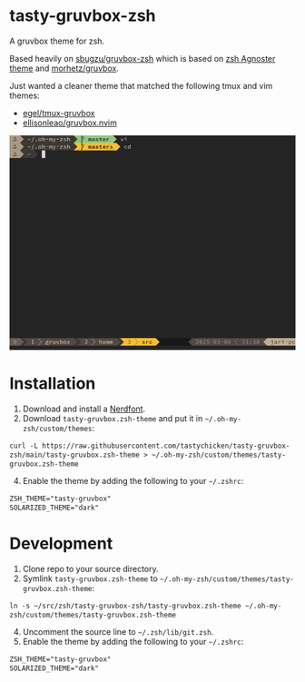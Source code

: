 # tasty-gruvbox-zsh

A gruvbox theme for zsh. 

Based heavily on [sbugzu/gruvbox-zsh](https://github.com/sbugzu/gruvbox-zsh) which is based on [zsh Agnoster theme](https://gist.github.com/agnoster/3712874) and [morhetz/gruvbox](https://github.com/morhetz/gruvbox).

Just wanted a cleaner theme that matched the following tmux and vim themes:
- [egel/tmux-gruvbox](https://github.com/egel/tmux-gruvbox)
- [ellisonleao/gruvbox.nvim](https://github.com/ellisonleao/gruvbox.nvim)

![Theme](https://github.com/tastychicken/tasty-gruvbox-zsh/blob/main/screenshot.png)

# Installation

1. Download and install a [Nerdfont](https://www.nerdfonts.com/).
2. Download `tasty-gruvbox.zsh-theme` and put it in `~/.oh-my-zsh/custom/themes`:
```
curl -L https://raw.githubusercontent.com/tastychicken/tasty-gruvbox-zsh/main/tasty-gruvbox.zsh-theme > ~/.oh-my-zsh/custom/themes/tasty-gruvbox.zsh-theme
```
4. Enable the theme by adding the following to your `~/.zshrc`:
```
ZSH_THEME="tasty-gruvbox"
SOLARIZED_THEME="dark"
```

# Development

1. Clone repo to your source directory.
2. Symlink `tasty-gruvbox.zsh-theme` to `~/.oh-my-zsh/custom/themes/tasty-gruvbox.zsh-theme`:
```
ln -s ~/src/zsh/tasty-gruvbox-zsh/tasty-gruvbox.zsh-theme ~/.oh-my-zsh/custom/themes/tasty-gruvbox.zsh-theme
```
4. Uncomment the source line to `~/.zsh/lib/git.zsh`.
5. Enable the theme by adding the following to your `~/.zshrc`:
```
ZSH_THEME="tasty-gruvbox"
SOLARIZED_THEME="dark"
```
